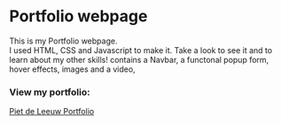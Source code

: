 # Portfolio webpage 
This is my Portfolio webpage. 
<br>I used HTML, CSS and Javascript to make it. Take a look to see it and to learn about my other skills!
contains a Navbar, a functonal popup form, hover effects, images and a video, 

### View my portfolio:
[Piet de Leeuw Portfolio](https://piet-de-leeuw.github.io/)
